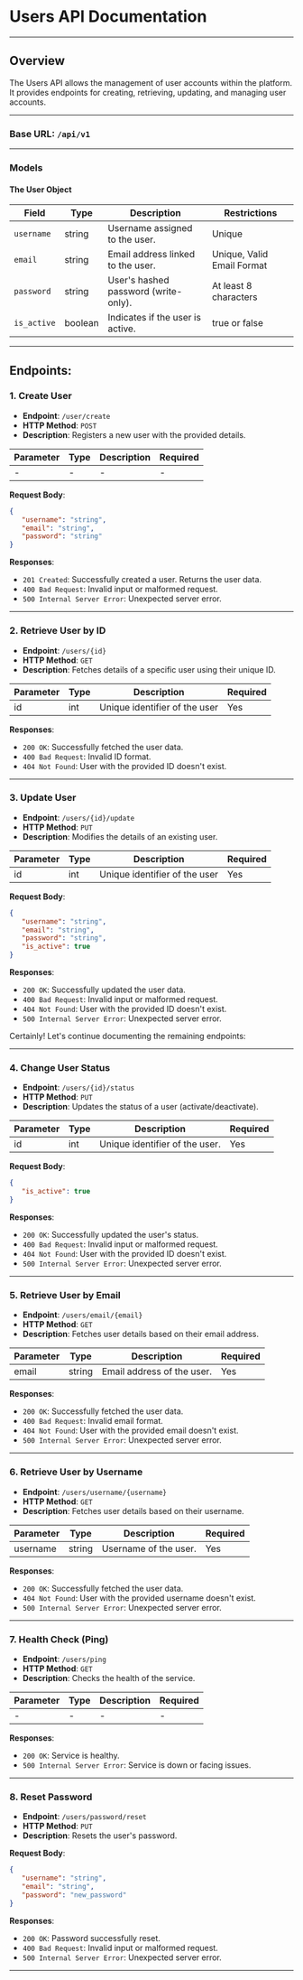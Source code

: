 # **Users API Documentation**

--- 

## **Overview**
The Users API allows the management of user accounts within the platform. It provides endpoints for creating, retrieving, updating, and managing user accounts.

---

### **Base URL**: `/api/v1`

---


### **Models**

#### **The User Object**

| Field       | Type    | Description                            | Restrictions |
|-------------|---------|----------------------------------------|--------------|
| `username`  | string  | Username assigned to the user.         | Unique      |
| `email`     | string  | Email address linked to the user.      | Unique, Valid Email Format |
| `password`  | string  | User's hashed password (write-only).   | At least 8 characters |
| `is_active` | boolean | Indicates if the user is active.       | true or false |

---

## **Endpoints**:

### **1. Create User**

- **Endpoint**: `/user/create`
- **HTTP Method**: `POST`
- **Description**: Registers a new user with the provided details.

| Parameter | Type   | Description | Required |
|-----------|--------|-------------|----------|
| -         | -      | -           | -        |

**Request Body**:
```json
{
   "username": "string",
   "email": "string",
   "password": "string"
}
```

**Responses**:
- `201 Created`: Successfully created a user. Returns the user data.
- `400 Bad Request`: Invalid input or malformed request.
- `500 Internal Server Error`: Unexpected server error.

---

### **2. Retrieve User by ID**

- **Endpoint**: `/users/{id}`
- **HTTP Method**: `GET`
- **Description**: Fetches details of a specific user using their unique ID.

| Parameter | Type | Description         | Required |
|-----------|------|---------------------|----------|
| id        | int  | Unique identifier of the user | Yes      |

**Responses**:
- `200 OK`: Successfully fetched the user data.
- `400 Bad Request`: Invalid ID format.
- `404 Not Found`: User with the provided ID doesn't exist.

---

### **3. Update User**

- **Endpoint**: `/users/{id}/update`
- **HTTP Method**: `PUT`
- **Description**: Modifies the details of an existing user.

| Parameter | Type | Description         | Required |
|-----------|------|---------------------|----------|
| id        | int  | Unique identifier of the user | Yes      |

**Request Body**:
```json
{
   "username": "string",
   "email": "string",
   "password": "string",
   "is_active": true
}
```

**Responses**:
- `200 OK`: Successfully updated the user data.
- `400 Bad Request`: Invalid input or malformed request.
- `404 Not Found`: User with the provided ID doesn't exist.
- `500 Internal Server Error`: Unexpected server error.

Certainly! Let's continue documenting the remaining endpoints:

---

### **4. Change User Status**

- **Endpoint**: `/users/{id}/status`
- **HTTP Method**: `PUT`
- **Description**: Updates the status of a user (activate/deactivate).

| Parameter | Type | Description                         | Required |
|-----------|------|-------------------------------------|----------|
| id        | int  | Unique identifier of the user.      | Yes      |

**Request Body**:
```json
{
   "is_active": true
}
```

**Responses**:
- `200 OK`: Successfully updated the user's status.
- `400 Bad Request`: Invalid input or malformed request.
- `404 Not Found`: User with the provided ID doesn't exist.
- `500 Internal Server Error`: Unexpected server error.

---

### **5. Retrieve User by Email**

- **Endpoint**: `/users/email/{email}`
- **HTTP Method**: `GET`
- **Description**: Fetches user details based on their email address.

| Parameter | Type   | Description                  | Required |
|-----------|--------|------------------------------|----------|
| email     | string | Email address of the user.   | Yes      |

**Responses**:
- `200 OK`: Successfully fetched the user data.
- `400 Bad Request`: Invalid email format.
- `404 Not Found`: User with the provided email doesn't exist.
- `500 Internal Server Error`: Unexpected server error.

---

### **6. Retrieve User by Username**

- **Endpoint**: `/users/username/{username}`
- **HTTP Method**: `GET`
- **Description**: Fetches user details based on their username.

| Parameter | Type   | Description                     | Required |
|-----------|--------|---------------------------------|----------|
| username  | string | Username of the user.           | Yes      |

**Responses**:
- `200 OK`: Successfully fetched the user data.
- `404 Not Found`: User with the provided username doesn't exist.
- `500 Internal Server Error`: Unexpected server error.

---

### **7. Health Check (Ping)**

- **Endpoint**: `/users/ping`
- **HTTP Method**: `GET`
- **Description**: Checks the health of the service.

| Parameter | Type | Description | Required |
|-----------|------|-------------|----------|
| -         | -    | -           | -        |

**Responses**:
- `200 OK`: Service is healthy.
- `500 Internal Server Error`: Service is down or facing issues.

---

### **8. Reset Password**

- **Endpoint**: `/users/password/reset`
- **HTTP Method**: `PUT`
- **Description**: Resets the user's password.

**Request Body**:
```json
{
   "username": "string",
   "email": "string",
   "password": "new_password"
}
```

**Responses**:
- `200 OK`: Password successfully reset.
- `400 Bad Request`: Invalid input or malformed request.
- `500 Internal Server Error`: Unexpected server error.

---

